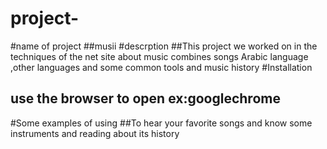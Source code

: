 # project-
#name of project
##musii
#descrption
##This project we worked on in the techniques of the net site about music combines songs Arabic language ,other languages
and some common tools and music history
#Installation
## use the browser to open ex:googlechrome
#Some examples of using
##To hear your favorite songs and know some instruments and reading about its history
